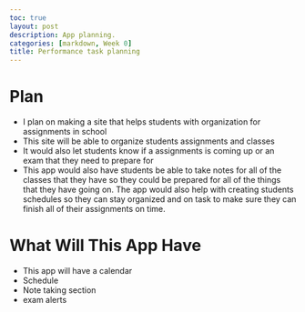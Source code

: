 ```yaml
---
toc: true
layout: post
description: App planning.
categories: [markdown, Week 0]
title: Performance task planning
---
```



# Plan
- I plan on making a site that helps students with organization for assignments in school
- This site will be able to organize students assignments and classes
- It would also let students know if a assignments is coming up or an exam that they need to prepare for
- This app would also have students be able to take notes for all of the classes that they have so they could be prepared for all of the things that they have going on. The app would also help with creating students schedules so they can stay organized and on task to make sure they can finish all of their assignments on time.

# What Will This App Have
- This app will have a calendar
- Schedule
- Note taking section
- exam alerts